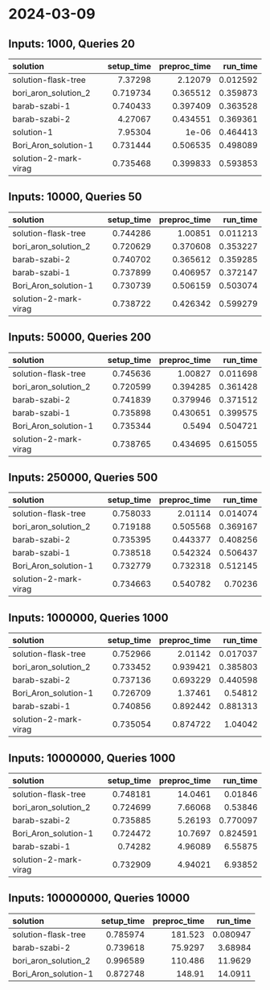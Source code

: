 # 2024-03-09

## Inputs: 1000, Queries 20

| solution              |   setup_time |   preproc_time |   run_time |
|:----------------------|-------------:|---------------:|-----------:|
| solution-flask-tree   |     7.37298  |       2.12079  |   0.012592 |
| bori_aron_solution_2  |     0.719734 |       0.365512 |   0.359873 |
| barab-szabi-1         |     0.740433 |       0.397409 |   0.363528 |
| barab-szabi-2         |     4.27067  |       0.434551 |   0.369361 |
| solution-1            |     7.95304  |       1e-06    |   0.464413 |
| Bori_Aron_solution-1  |     0.731444 |       0.506535 |   0.498089 |
| solution-2-mark-virag |     0.735468 |       0.399833 |   0.593853 |

## Inputs: 10000, Queries 50

| solution              |   setup_time |   preproc_time |   run_time |
|:----------------------|-------------:|---------------:|-----------:|
| solution-flask-tree   |     0.744286 |       1.00851  |   0.011213 |
| bori_aron_solution_2  |     0.720629 |       0.370608 |   0.353227 |
| barab-szabi-2         |     0.740702 |       0.365612 |   0.359285 |
| barab-szabi-1         |     0.737899 |       0.406957 |   0.372147 |
| Bori_Aron_solution-1  |     0.730739 |       0.506159 |   0.503074 |
| solution-2-mark-virag |     0.738722 |       0.426342 |   0.599279 |

## Inputs: 50000, Queries 200

| solution              |   setup_time |   preproc_time |   run_time |
|:----------------------|-------------:|---------------:|-----------:|
| solution-flask-tree   |     0.745636 |       1.00827  |   0.011698 |
| bori_aron_solution_2  |     0.720599 |       0.394285 |   0.361428 |
| barab-szabi-2         |     0.741839 |       0.379946 |   0.371512 |
| barab-szabi-1         |     0.735898 |       0.430651 |   0.399575 |
| Bori_Aron_solution-1  |     0.735344 |       0.5494   |   0.504721 |
| solution-2-mark-virag |     0.738765 |       0.434695 |   0.615055 |

## Inputs: 250000, Queries 500

| solution              |   setup_time |   preproc_time |   run_time |
|:----------------------|-------------:|---------------:|-----------:|
| solution-flask-tree   |     0.758033 |       2.01114  |   0.014074 |
| bori_aron_solution_2  |     0.719188 |       0.505568 |   0.369167 |
| barab-szabi-2         |     0.735395 |       0.443377 |   0.408256 |
| barab-szabi-1         |     0.738518 |       0.542324 |   0.506437 |
| Bori_Aron_solution-1  |     0.732779 |       0.732318 |   0.512145 |
| solution-2-mark-virag |     0.734663 |       0.540782 |   0.70236  |

## Inputs: 1000000, Queries 1000

| solution              |   setup_time |   preproc_time |   run_time |
|:----------------------|-------------:|---------------:|-----------:|
| solution-flask-tree   |     0.752966 |       2.01142  |   0.017037 |
| bori_aron_solution_2  |     0.733452 |       0.939421 |   0.385803 |
| barab-szabi-2         |     0.737136 |       0.693229 |   0.440598 |
| Bori_Aron_solution-1  |     0.726709 |       1.37461  |   0.54812  |
| barab-szabi-1         |     0.740856 |       0.892442 |   0.881313 |
| solution-2-mark-virag |     0.735054 |       0.874722 |   1.04042  |

## Inputs: 10000000, Queries 1000

| solution              |   setup_time |   preproc_time |   run_time |
|:----------------------|-------------:|---------------:|-----------:|
| solution-flask-tree   |     0.748181 |       14.0461  |   0.01846  |
| bori_aron_solution_2  |     0.724699 |        7.66068 |   0.53846  |
| barab-szabi-2         |     0.735885 |        5.26193 |   0.770097 |
| Bori_Aron_solution-1  |     0.724472 |       10.7697  |   0.824591 |
| barab-szabi-1         |     0.74282  |        4.96089 |   6.55875  |
| solution-2-mark-virag |     0.732909 |        4.94021 |   6.93852  |

## Inputs: 100000000, Queries 10000

| solution             |   setup_time |   preproc_time |   run_time |
|:---------------------|-------------:|---------------:|-----------:|
| solution-flask-tree  |     0.785974 |       181.523  |   0.080947 |
| barab-szabi-2        |     0.739618 |        75.9297 |   3.68984  |
| bori_aron_solution_2 |     0.996589 |       110.486  |  11.9629   |
| Bori_Aron_solution-1 |     0.872748 |       148.91   |  14.0911   |